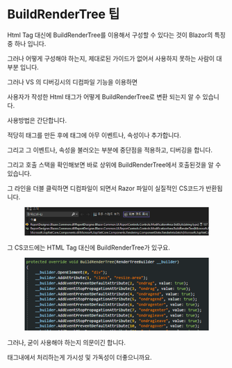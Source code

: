# BuildRenderTree 팁

Html Tag 대신에 BuildRenderTree를 이용해서 구성할 수 있다는 것이 Blazor의 특징 중 하나 입니다.&#x20;

그러나 어떻게 구성해야 하는지, 제대로된 가이드가 없어서 사용하지 못하는 사람이 대부분 입니다.&#x20;



그러나  VS 의 디버깅시의 디컴파일 기능을 이용하면&#x20;

사용자가 작성한 Html 태그가 어떻게 BuildRenderTree로 변환 되는지 알 수 있습니다.&#x20;



사용방법은 간단합니다.&#x20;

적당히 태그를 만든 후에 태그에 아무 이벤트나, 속성이나 추가합니다.

그리고 그 이벤트나, 속성을 불러오는 부분에 중단점을 적용하고, 디버깅을 합니다.&#x20;



그리고 호출 스택을 확인해보면 바로 상위에 BuildRenderTree에서 호출된것을 알 수 있습니다.

그 라인을 더블 클릭하면 디컴파일이 되면서 Razor 파일이 실질적인 CS코드가 반환됩니다.

<figure><img src="../.gitbook/assets/image (14).png" alt=""><figcaption></figcaption></figure>

그 CS코드에는 HTML Tag 대신에 BuildRenderTree가 있구요.&#x20;

<figure><img src="../.gitbook/assets/image (1) (1) (1) (1) (1).png" alt=""><figcaption></figcaption></figure>

그러나, 굳이 사용해야 하는지 의문이긴 합니다.&#x20;

태그내에서 처리하는게 가시성 및 가독성이 더좋으니까요.&#x20;

